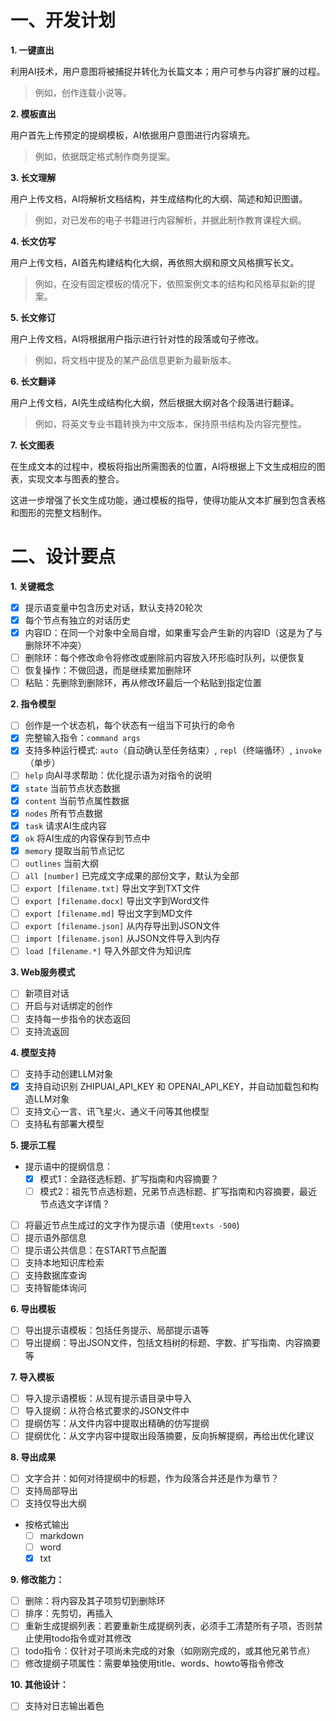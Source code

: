 
# 一、开发计划

**1. 一键直出**

利用AI技术，用户意图将被捕捉并转化为长篇文本；用户可参与内容扩展的过程。
> 例如，创作连载小说等。

**2. 模板直出**

用户首先上传预定的提纲模板，AI依据用户意图进行内容填充。
> 例如，依据既定格式制作商务提案。

**3. 长文理解**

用户上传文档，AI将解析文档结构，并生成结构化的大纲、简述和知识图谱。
> 例如，对已发布的电子书籍进行内容解析，并据此制作教育课程大纲。

**4. 长文仿写**

用户上传文档，AI首先构建结构化大纲，再依照大纲和原文风格撰写长文。
> 例如，在没有固定模板的情况下，依照案例文本的结构和风格草拟新的提案。

**5. 长文修订**

用户上传文档，AI将根据用户指示进行针对性的段落或句子修改。
> 例如，将文档中提及的某产品信息更新为最新版本。

**6. 长文翻译**

用户上传文档，AI先生成结构化大纲，然后根据大纲对各个段落进行翻译。
> 例如，将英文专业书籍转换为中文版本，保持原书结构及内容完整性。

**7. 长文图表**

在生成文本的过程中，模板将指出所需图表的位置，AI将根据上下文生成相应的图表，实现文本与图表的整合。

这进一步增强了长文生成功能，通过模板的指导，使得功能从文本扩展到包含表格和图形的完整文档制作。

# 二、设计要点

**1. 关键概念**
- [x] 提示语变量中包含历史对话，默认支持20轮次
- [x] 每个节点有独立的对话历史
- [x] 内容ID：在同一个对象中全局自增，如果重写会产生新的内容ID（这是为了与删除环不冲突）
- [ ] 删除环：每个修改命令将修改或删除前内容放入环形临时队列，以便恢复
- [ ] 恢复操作：不做回退，而是继续累加删除环
- [ ] 粘贴：先删除到删除环，再从修改环最后一个粘贴到指定位置

**2. 指令模型**
- [ ] 创作是一个状态机，每个状态有一组当下可执行的命令
- [x] 完整输入指令：`command args`
- [x] 支持多种运行模式: `auto`（自动确认至任务结束）, `repl`（终端循环）, `invoke`（单步）
- [ ] `help` 向AI寻求帮助：优化提示语为对指令的说明
- [x] `state` 当前节点状态数据
- [x] `content` 当前节点属性数据
- [x] `nodes` 所有节点数据
- [x] `task` 请求AI生成内容
- [x] `ok` 将AI生成的内容保存到节点中
- [x] `memory` 提取当前节点记忆
- [ ] `outlines` 当前大纲
- [ ] `all [number]` 已完成文字成果的部份文字，默认为全部
- [ ] `export [filename.txt]` 导出文字到TXT文件
- [ ] `export [filename.docx]` 导出文字到Word文件
- [ ] `export [filename.md]` 导出文字到MD文件
- [ ] `export [filename.json]` 从内存导出到JSON文件
- [ ] `import [filename.json]` 从JSON文件导入到内存
- [ ] `load [filename.*]` 导入外部文件为知识库

**3. Web服务模式**
- [ ] 新项目对话
- [ ] 开启与对话绑定的创作
- [ ] 支持每一步指令的状态返回
- [ ] 支持流返回

**4. 模型支持**
- [ ] 支持手动创建LLM对象
- [x] 支持自动识别 ZHIPUAI_API_KEY 和 OPENAI_API_KEY，并自动加载包和构造LLM对象
- [ ] 支持文心一言、讯飞星火、通义千问等其他模型
- [ ] 支持私有部署大模型

**5. 提示工程**
- 提示语中的提纲信息：
  - [x] 模式1：全路径选标题、扩写指南和内容摘要？
  - [ ] 模式2：祖先节点选标题，兄弟节点选标题、扩写指南和内容摘要，最近节点选文字详情？
- [ ] 将最近节点生成过的文字作为提示语（使用`texts -500`)
- [ ] 提示语外部信息
- [ ] 提示语公共信息：在START节点配置
- [ ] 支持本地知识库检索
- [ ] 支持数据库查询
- [ ] 支持智能体询问

**6. 导出模板**
- [ ] 导出提示语模板：包括任务提示、局部提示语等
- [ ] 导出提纲：导出JSON文件，包括文档树的标题、字数、扩写指南、内容摘要等

**7. 导入模板**
- [ ] 导入提示语模板：从现有提示语目录中导入
- [ ] 导入提纲：从符合格式要求的JSON文件中
- [ ] 提纲仿写：从文件内容中提取出精确的仿写提纲
- [ ] 提纲优化：从文字内容中提取出段落摘要，反向拆解提纲，再给出优化建议

**8. 导出成果**
- [ ] 文字合并：如何对待提纲中的标题，作为段落合并还是作为章节？
- [ ] 支持局部导出
- [ ] 支持仅导出大纲
- 按格式输出
  - [ ] markdown
  - [ ] word
  - [x] txt

**9. 修改能力：**
- [ ] 删除：将内容及其子项剪切到删除环
- [ ] 排序：先剪切，再插入
- [ ] 重新生成提纲列表：若要重新生成提纲列表，必须手工清楚所有子项，否则禁止使用todo指令或对其修改
- [ ] todo指令：仅针对子项尚未完成的对象（如刚刚完成的，或其他兄弟节点）
- [ ] 修改提纲子项属性：需要单独使用title、words、howto等指令修改

**10. 其他设计：**
- [ ] 支持对日志输出着色